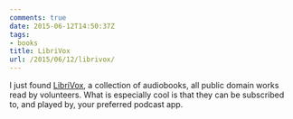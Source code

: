 ```yaml
---
comments: true
date: 2015-06-12T14:50:37Z
tags:
- books
title: LibriVox
url: /2015/06/12/librivox/
---
```


I just found [LibriVox](https://librivox.org), a collection of audiobooks, all public domain works read by volunteers. What is especially cool is that they can be subscribed to, and played by, your preferred podcast app. 
